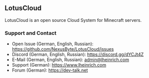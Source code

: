 ## LotusCloud

LotusCloud is an open source Cloud System for Minecraft servers.

### Support and Contact
- Open Issue (German, English, Russian): https://github.com/NexusByte/LotusCloud/issues
- Discord (German, English, Russian): https://discord.gg/dYCJt4Z
- E-Mail (German, English, Russian): admin@lheinrich.com
- Support (German): https://www.lheinrich.com
- Forum (German): https://dev-talk.net
